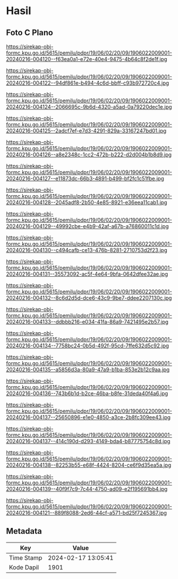 # Hasil

## Foto C Plano

https://sirekap-obj-formc.kpu.go.id/5615/pemilu/pdpr/19/06/02/20/09/1906022009001-20240216-004120--f63ea0a1-e72e-40e4-9475-4b64c8f2de1f.jpg

https://sirekap-obj-formc.kpu.go.id/5615/pemilu/pdpr/19/06/02/20/09/1906022009001-20240216-004122--94df861e-b494-4c6d-bbff-c93b972720c4.jpg

https://sirekap-obj-formc.kpu.go.id/5615/pemilu/pdpr/19/06/02/20/09/1906022009001-20240216-004124--2066695c-9b6d-4320-a5ad-0a79220dec1e.jpg

https://sirekap-obj-formc.kpu.go.id/5615/pemilu/pdpr/19/06/02/20/09/1906022009001-20240216-004125--2adcf7ef-e7d3-4291-829a-33167247bd01.jpg

https://sirekap-obj-formc.kpu.go.id/5615/pemilu/pdpr/19/06/02/20/09/1906022009001-20240216-004126--a8e2348c-1cc2-472b-b222-d2d004b1b8d9.jpg

https://sirekap-obj-formc.kpu.go.id/5615/pemilu/pdpr/19/06/02/20/09/1906022009001-20240216-004127--e11873dc-66b3-4891-b499-bf2fc1c51fbe.jpg

https://sirekap-obj-formc.kpu.go.id/5615/pemilu/pdpr/19/06/02/20/09/1906022009001-20240216-004128--2045adf8-2b50-4e85-8921-e36eea11cab1.jpg

https://sirekap-obj-formc.kpu.go.id/5615/pemilu/pdpr/19/06/02/20/09/1906022009001-20240216-004129--49992cbe-e4b9-42af-a67b-a76860011c1d.jpg

https://sirekap-obj-formc.kpu.go.id/5615/pemilu/pdpr/19/06/02/20/09/1906022009001-20240216-004130--c494cafb-ce13-476b-8281-2710753d2f23.jpg

https://sirekap-obj-formc.kpu.go.id/5615/pemilu/pdpr/19/06/02/20/09/1906022009001-20240216-004131--35573092-ac5f-4e64-9bfa-0642dfee32ae.jpg

https://sirekap-obj-formc.kpu.go.id/5615/pemilu/pdpr/19/06/02/20/09/1906022009001-20240216-004132--8c6d2d5d-dce6-43c9-9be7-ddee2207130c.jpg

https://sirekap-obj-formc.kpu.go.id/5615/pemilu/pdpr/19/06/02/20/09/1906022009001-20240216-004133--ddbbb216-e034-41fa-86a9-7421495e2b57.jpg

https://sirekap-obj-formc.kpu.go.id/5615/pemilu/pdpr/19/06/02/20/09/1906022009001-20240216-004134--7758bc24-0b5d-492f-95cd-7ffe632d5c92.jpg

https://sirekap-obj-formc.kpu.go.id/5615/pemilu/pdpr/19/06/02/20/09/1906022009001-20240216-004135--a5856d3a-80a9-47a9-b1ba-853e2b12c9aa.jpg

https://sirekap-obj-formc.kpu.go.id/5615/pemilu/pdpr/19/06/02/20/09/1906022009001-20240216-004136--743b6b1d-b2ce-46ba-b8fe-31deda40f4a6.jpg

https://sirekap-obj-formc.kpu.go.id/5615/pemilu/pdpr/19/06/02/20/09/1906022009001-20240216-004137--25650896-e1e0-4850-a3ce-2b8fc309ee43.jpg

https://sirekap-obj-formc.kpu.go.id/5615/pemilu/pdpr/19/06/02/20/09/1906022009001-20240216-004137--414c190d-d293-4149-bda4-b87775754c8d.jpg

https://sirekap-obj-formc.kpu.go.id/5615/pemilu/pdpr/19/06/02/20/09/1906022009001-20240216-004138--82253b55-e68f-4424-8204-ce6f9d35ea5a.jpg

https://sirekap-obj-formc.kpu.go.id/5615/pemilu/pdpr/19/06/02/20/09/1906022009001-20240216-004139--40f9f7c9-7c44-4750-ad09-e2f195691bb4.jpg

https://sirekap-obj-formc.kpu.go.id/5615/pemilu/pdpr/19/06/02/20/09/1906022009001-20240216-004121--889f8088-2ed6-44cf-a571-bd25f7245367.jpg


## Metadata

| Key        | Value               |
| ---------- | ------------------- |
| Time Stamp | 2024-02-17 13:05:41 |
| Kode Dapil | 1901                |



